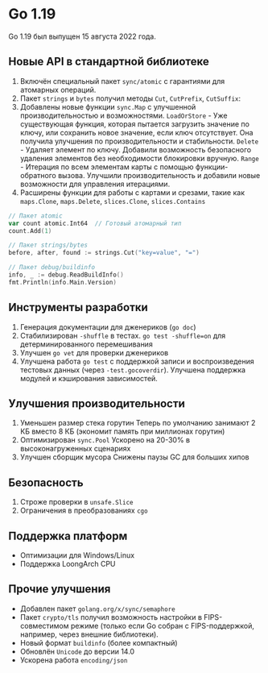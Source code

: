 # Go 1.19

Go 1.19 был выпущен 15 августа 2022 года.

## Новые API в стандартной библиотеке

1. Включён специальный пакет `sync/atomic` с гарантиями для атомарных операций.
2. Пакет `strings` и `bytes` получил методы `Cut`, `CutPrefix`, `CutSuffix`:
3. Добавлены новые функции `sync.Map` с улучшенной производительностью и возможностями. 
`LoadOrStore` - Уже существующая функция, которая пытается загрузить значение по ключу, или сохранить новое значение, если ключ отсутствует.
Она получила улучшения по производительности и стабильности.
`Delete` - Удаляет элемент по ключу. Добавили возможность безопасного удаления элементов без необходимости блокировки вручную.
`Range` - Итерация по всем элементам карты с помощью функции-обратного вызова. Улучшили производительность и добавили новые возможности для управления итерациями.
4. Расширены функции для работы с картами и срезами, такие как `maps.Clone`, `maps.Delete`, `slices.Clone`, `slices.Contains`

```go
// Пакет atomic
var count atomic.Int64  // Готовый атомарный тип
count.Add(1)

// Пакет strings/bytes
before, after, found := strings.Cut("key=value", "=")

// Пакет debug/buildinfo
info, _ := debug.ReadBuildInfo()
fmt.Println(info.Main.Version)
```

## Инструменты разработки

1. Генерация документации для дженериков (`go doc`)
2. Стабилизирован `-shuffle` в тестах.
`go test -shuffle=on` для детерминированного перемешивания
3. Улучшен `go vet` для проверки дженериков
4. Улучшена работа `go test` с поддержкой записи и воспроизведения тестовых данных (через `-test.gocoverdir`).
Улучшена поддержка модулей и кэширования зависимостей.


## Улучшения производительности

1. Уменьшен размер стека горутин
Теперь по умолчанию занимают 2 КБ вместо 8 КБ (экономит память при миллионах горутин)
2. Оптимизирован `sync.Pool`
Ускорено на 20-30% в высоконагруженных сценариях
3. Улучшен сборщик мусора
Снижены паузы GC для больших хипов

## Безопасность

1. Строже проверки в `unsafe.Slice`
2. Ограничения в преобразованиях `cgo`

## Поддержка платформ

* Оптимизации для Windows/Linux
* Поддержка LoongArch CPU

## Прочие улучшения

* Добавлен пакет `golang.org/x/sync/semaphore`
* Пакет `crypto/tls` получил возможность настройки в FIPS-совместимом режиме (только если Go собран с FIPS-поддержкой, например, через внешние библиотеки).
* Новый формат `buildinfo` (более компактный)
* Обновлён `Unicode` до версии 14.0
* Ускорена работа `encoding/json`
